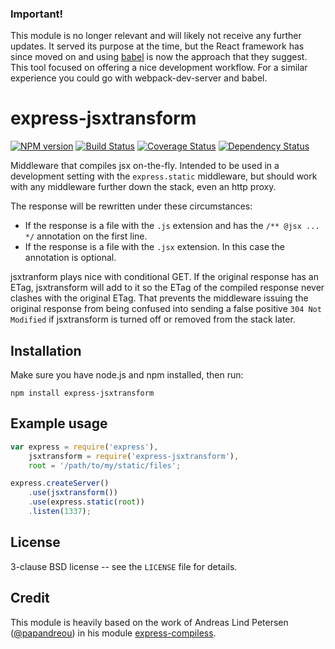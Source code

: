 ### Important!

This module is no longer relevant and will likely not receive any
further updates. It served its purpose at the time, but the React
framework has since moved on and using [babel](https://babeljs.io/)
is now the approach that they suggest. This tool focused on offering
a nice development workflow. For a similar experience you could go
with webpack-dev-server and babel.

# express-jsxtransform

[![NPM version](https://badge.fury.io/js/express-jsxtransform.svg)](https://www.npmjs.com/package/express-jsxtransform)
[![Build Status](https://travis-ci.org/gustavnikolaj/express-jsxtransform.svg?branch=master)](https://travis-ci.org/gustavnikolaj/express-jsxtransform)
[![Coverage Status](https://coveralls.io/repos/gustavnikolaj/express-jsxtransform/badge.svg?branch=master)](https://coveralls.io/r/gustavnikolaj/express-jsxtransform?branch=master)
[![Dependency Status](https://david-dm.org/gustavnikolaj/express-jsxtransform.png)](https://david-dm.org/gustavnikolaj/express-jsxtransform)

Middleware that compiles jsx on-the-fly. Intended to be used in a
development setting with the `express.static` middleware, but should
work with any middleware further down the stack, even an http proxy.

The response will be rewritten under these circumstances:

* If the response is a file with the `.js` extension and has the
`/** @jsx ... */` annotation on the first line.
* If the response is a file with the `.jsx` extension. In this case
the annotation is optional.

jsxtranform plays nice with conditional GET. If the original response
has an ETag, jsxtransform will add to it so the ETag of the compiled
response never clashes with the original ETag. That prevents the
middleware issuing the original response from being confused into
sending a false positive `304 Not Modified` if jsxtransform is turned
off or removed from the stack later.


## Installation

Make sure you have node.js and npm installed, then run:

    npm install express-jsxtransform

## Example usage

```javascript
var express = require('express'),
    jsxtransform = require('express-jsxtransform'),
    root = '/path/to/my/static/files';

express.createServer()
    .use(jsxtransform())
    .use(express.static(root))
    .listen(1337);
```

## License

3-clause BSD license -- see the `LICENSE` file for details.

## Credit

This module is heavily based on the work of Andreas Lind Petersen
([@papandreou](https://github.com/papandreou)) in his module
[express-compiless](https://github.com/papandreou/express-compiless).
